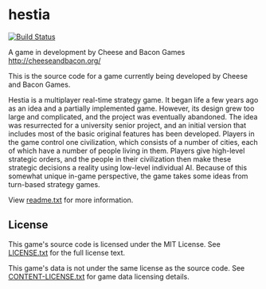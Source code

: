 # hestia
[![Build Status](http://wells-family.xyz:8080/jenkins/buildStatus/icon?job=hestia)](https://wells-family.xyz/jenkins/job/hestia/)

A game in development by Cheese and Bacon Games
http://cheeseandbacon.org/

This is the source code for a game currently being developed by Cheese and Bacon Games.

Hestia is a multiplayer real-time strategy game. It began life a few years ago as an idea and a partially implemented game.
However, its design grew too large and complicated, and the project was eventually abandoned.
The idea was resurrected for a university senior project, and an initial version that includes most of the basic original features has been developed.
Players in the game control one civilization, which consists of a number of cities, each of which have a number of people living in them.
Players give high-level strategic orders, and the people in their civilization then make these strategic decisions a reality using low-level individual AI.
Because of this somewhat unique in-game perspective, the game takes some ideas from turn-based strategy games.

View [readme.txt](docs/readme.txt) for more information.

## License
This game's source code is licensed under the MIT License. See [LICENSE.txt](docs/LICENSE.txt) for the full license text.

This game's data is not under the same license as the source code. See [CONTENT-LICENSE.txt](docs/CONTENT-LICENSE.txt) for game data licensing details.
